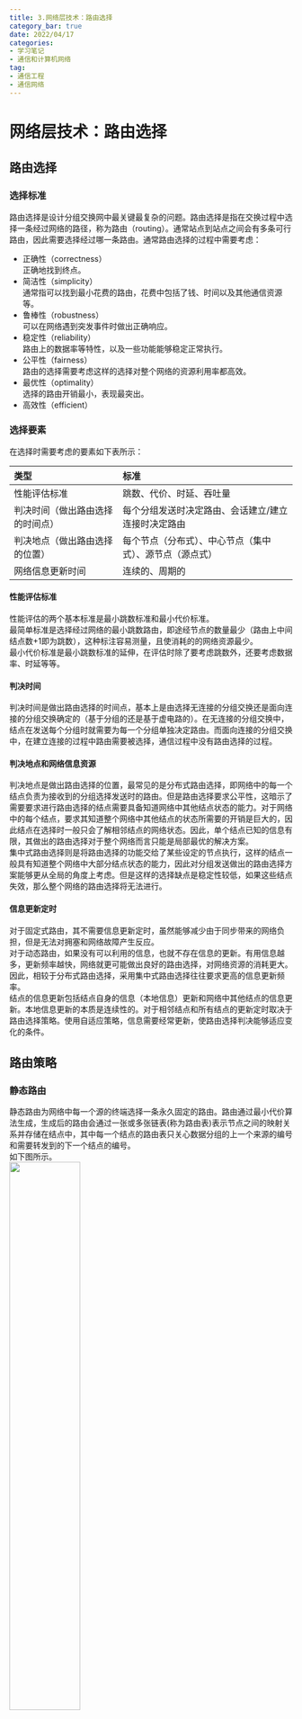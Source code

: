 ```yaml
---
title: 3.网络层技术：路由选择
category_bar: true
date: 2022/04/17
categories: 
- 学习笔记
- 通信和计算机网络
tag:
- 通信工程
- 通信网络
---
```

# 网络层技术：路由选择
## 路由选择
### 选择标准
路由选择是设计分组交换网中最关键最复杂的问题。路由选择是指在交换过程中选择一条经过网络的路径，称为路由（routing）。通常站点到站点之间会有多条可行路由，因此需要选择经过哪一条路由。通常路由选择的过程中需要考虑：   
- 正确性（correctness）  
  正确地找到终点。  
- 简洁性（simplicity）  
  通常指可以找到最小花费的路由，花费中包括了钱、时间以及其他通信资源等。  
- 鲁棒性（robustness）  
  可以在网络遇到突发事件时做出正确响应。  
- 稳定性（reliability）  
  路由上的数据率等特性，以及一些功能能够稳定正常执行。  
- 公平性（fairness）  
  路由的选择需要考虑这样的选择对整个网络的资源利用率都高效。  
- 最优性（optimality）  
  选择的路由开销最小，表现最突出。  
- 高效性（efficient）  

### 选择要素
在选择时需要考虑的要素如下表所示：  
  

| 类型 | 标准 |
|:--|:--|
| 性能评估标准 | 跳数、代价、时延、吞吐量 |
| 判决时间（做出路由选择的时间点） | 每个分组发送时决定路由、会话建立/建立连接时决定路由 |
| 判决地点（做出路由选择的位置） | 每个节点（分布式）、中心节点（集中式）、源节点（源点式） |
| 网络信息更新时间 | 连续的、周期的 |

  
#### 性能评估标准  
性能评估的两个基本标准是最小跳数标准和最小代价标准。  
最简单标准是选择经过网络的最小跳数路由，即途经节点的数量最少（路由上中间结点数+1即为跳数），这种标注容易测量，且使消耗的的网络资源最少。  
最小代价标准是最小跳数标准的延伸，在评估时除了要考虑跳数外，还要考虑数据率、时延等等。  

#### 判决时间  
判决时间是做出路由选择的时间点，基本上是由选择无连接的分组交换还是面向连接的分组交换确定的（基于分组的还是基于虚电路的）。在无连接的分组交换中，结点在发送每个分组时就需要为每一个分组单独决定路由。而面向连接的分组交换中，在建立连接的过程中路由需要被选择，通信过程中没有路由选择的过程。  


#### 判决地点和网络信息资源  
判决地点是做出路由选择的位置，最常见的是分布式路由选择，即网络中的每一个结点负责为接收到的分组选择发送时的路由。但是路由选择要求公平性，这暗示了需要要求进行路由选择的结点需要具备知道网络中其他结点状态的能力。对于网络中的每个结点，要求其知道整个网络中其他结点的状态所需要的开销是巨大的，因此结点在选择时一般只会了解相邻结点的网络状态。因此，单个结点已知的信息有限，其做出的路由选择对于整个网络而言只能是局部最优的解决方案。   
集中式路由选择则是将路由选择的功能交给了某些设定的节点执行，这样的结点一般具有知道整个网络中大部分结点状态的能力，因此对分组发送做出的路由选择方案能够更从全局的角度上考虑。但是这样的选择缺点是稳定性较低，如果这些结点失效，那么整个网络的路由选择将无法进行。  


#### 信息更新定时  
对于固定式路由，其不需要信息更新定时，虽然能够减少由于同步带来的网络负担，但是无法对拥塞和网络故障产生反应。  
对于动态路由，如果没有可以利用的信息，也就不存在信息的更新。有用信息越多，更新频率越快，网络就更可能做出良好的路由选择，对网络资源的消耗更大。因此，相较于分布式路由选择，采用集中式路由选择往往要求更高的信息更新频率。  
结点的信息更新包括结点自身的信息（本地信息）更新和网络中其他结点的信息更新。本地信息更新的本质是连续性的。对于相邻结点和所有结点的更新定时取决于路由选择策略。使用自适应策略，信息需要经常更新，使路由选择判决能够适应变化的条件。  


## 路由策略
### 静态路由
静态路由为网络中每一个源的终端选择一条永久固定的路由。路由通过最小代价算法生成，生成后的路由会通过一张或多张链表(称为路由表)表示节点之间的映射关系并存储在结点中，其中每一个结点的路由表只关心数据分组的上一个来源的编号和需要转发到的下一个结点的编号。  
如下图所示。  
<img src = https://cdn.jsdelivr.net/gh/l61012345/Pic/img/20220523124646.png width=50%>  

当数据分组到达某个结点时，结点根据路由表上记录的规则将某个来源的分组转发到对应的下一个结点上。  
从某个指定的源点到某个指定的终端中的所有分组都会沿着相同的路由前进。只有在网络的拓扑结构发生改变时，静态路由表才会发生改变。  
静态路由的优点是其简洁性，在具有稳定负荷的、可靠的网络中表现良好。其缺点是缺乏灵活性，无法对在网络拥塞和结点故障时进行调度。  

### 洪泛
洪泛(flooding)不需要任何网络信息。洪泛策略中，网络中的每个结点在接收到某个分组后会复制该分组，并且转发给每一个相邻接点。最终终端会收到多份相同的分组。由于每个源点发送的分组都有唯一的编号，因此终端可以根据编号将编号相同的分组丢弃。  
<img src = https://cdn.jsdelivr.net/gh/l61012345/Pic/img/20220523131230.png width=50%>  

洪泛有三个重要属性：  
- 源点和终端之间所有的可能路由都被尝试过，因此只要源点和终点间有一条路由能够正常工作，分组都会成功交付到源点。  
  这样的性质使得洪泛的鲁棒性非常的强，因此洪泛路由常用于广播，目的是：  
  - 使网络中的所有结点都能收到消息（尤其是应急通信场景）  
  - 知晓网络中所有结点的网络状态  
- 源点和终端之间所有的可能路由都被尝试过，因此可以找到最小跳数路由。  
- 所有直接或间接地与源点相连的节点都会被访问到。  

洪泛式路由的优点是鲁棒性强，同时可以访问到尽可能多的结点，在使用洪泛式路由时不需要知道网络的状态，执行相对比较简单。  
其缺点是洪泛的通信负荷量非常高，极容易产生拥塞。  

### 随机路由
随机路由保留了洪泛的的简洁性，同时降低了通信量，其具体策略是：  
网络中的每一个结点根据链路的数据率、有概率地为选择一条路由。其中最经典的随机路由分配机制是轮盘赌，在轮盘赌法则中，即某条链路的数据率为$R_i$，这条链路被选择作为路由的概率为：  
$$P_i=\frac{R_i}{∑_jR_j}$$
随机路由只需要获得节点自身的数据率信息，不需要获得整个网络中其他节点的状态。由于随机性的选择，选择到的路由极有可能不是最小代价路由或者最小跳数路由，因此通信负荷量并非最小。  

### 自适应路由
顾名思义，在自适应路由中，路由的选择根据网络的状态的改变而改变。自适应路由需要通过一些机制知道整个网络的状态。此外，自适应路由的根据网络状态更改的响应时间选择非常重要：如果对网络状态的响应过快，资源利用率低，并且容易引起网络波动。如果对网络状态的响应过慢，收集到的网络状态信息时效性差，路由判决的有效性差。  
因此相比于前几种路由策略，自适应路由的决策更加复杂。  
但是自适应路由有非常好的表现，尤其是当网络出现拥塞时，自适应路由可以及时调整路由缓解拥塞。  
基本上所有的分组交换网络都采用自适应路由。  

### 不同交换方式采取的路由策略
#### 电路交换
电路交换在会话的过程中建立静态路由：每个节点都做最小代价算法决定下一个节点，并建立映射关系。路由建立后通信资源会被分配给建立的连接。连接被建立后，各个节点上的传输是透传的。  

#### 分组交换
- 虚电路  
虚电路和电路交换的路由是静态的，为会话确定。  
虚电路，比如ATM（ATM结点收到信元后会根据头部中的类型决定是否读内容），建立连接时，网络中的结点需要读内容（解包并移交给上层）。一旦连接被确定，映射关系会被结点储存。相较于电路交换，在映射关系建立后，虚电路不会为通信分配固定带宽。  
电路交换和虚电路的路由建立过程是基本上相同的。电路交换中，建立连接的信道和通信的信道是不同且固定的。虚电路中没有信令和消息信道之分，靠分组的首部确定。  

- 数据报  
数据报的路由是动态的，为每个分组确定。  
数据报中每一个分组都是独立的，每个节点都需要对每一个分组处理。数据报网络中的节点也不会关心分组的具体内容，只关心分组的首部。结点根据网络状态和头部信息利用最小代价算法决定下一个结点。每一个数据包的路由受到结点收到时刻时的网络状态的影响。  


